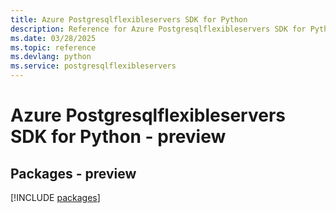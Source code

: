 ```yaml
---
title: Azure Postgresqlflexibleservers SDK for Python
description: Reference for Azure Postgresqlflexibleservers SDK for Python
ms.date: 03/28/2025
ms.topic: reference
ms.devlang: python
ms.service: postgresqlflexibleservers
---
```

# Azure Postgresqlflexibleservers SDK for Python - preview
## Packages - preview
[!INCLUDE [packages](postgresqlflexibleservers-index.md)]